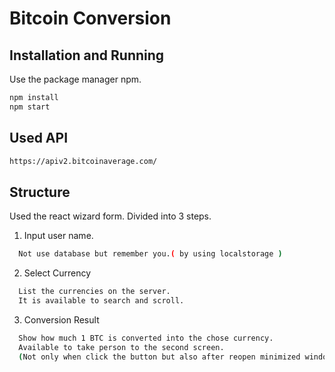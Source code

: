 # Bitcoin Conversion

## Installation and Running

Use the package manager npm.
```bash
npm install
npm start
```
## Used API
```bash
https://apiv2.bitcoinaverage.com/
```
## Structure

Used the react wizard form.
Divided into 3 steps.

1. Input user name. 
```bash
  Not use database but remember you.( by using localstorage )  
```
2. Select Currency
```bash
  List the currencies on the server.
  It is available to search and scroll.
```
3. Conversion Result
```bash
  Show how much 1 BTC is converted into the chose currency.
  Available to take person to the second screen.
  (Not only when click the button but also after reopen minimized window.)
```
